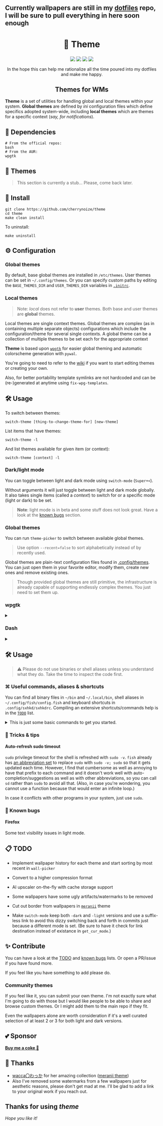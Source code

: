 ## Currently wallpapers are still in my [dotfiles](https://github.com/cherrynoize/dotfiles) repo, I will be sure to pull everything in here soon enough

<div align="center">
    <h1>🌟 Theme</h1>
    <h3></h3>

![](https://img.shields.io/github/last-commit/cherrynoize/theme?logo=github&style=for-the-badge&color=FFB1C8&logoColor=D9E0EE&labelColor=292324)
![](https://img.shields.io/github/stars/cherrynoize/theme?style=for-the-badge&logo=andela&color=FFB686&logoColor=D9E0EE&labelColor=292324)
![](https://img.shields.io/github/repo-size/cherrynoize/theme?color=CAC992&label=SIZE&logo=googledrive&style=for-the-badge&logoColor=D9E0EE&labelColor=292324)
![](https://img.shields.io/badge/need-wpgtk-green?style=for-the-badge&color=CCE8E9&logoColor=D9E0EE&labelColor=292324)

In the hope this can help me rationalize all the time
poured into my dotfiles and make me happy.

## Themes for WMs

</div>

**Theme** is a set of utilities for handling global and local
themes within your system. **Global themes** are defined by *ini*
configuration files which define specifics adopted system-wide,
including **local themes** which are themes for a specific
context (*say, for notifications*).

## 🧱 Dependencies

```
# From the official repos:
bash
# From the AUR:
wpgtk
```

## 🎨 Themes

> This section is currently a stub... Please, come back later.

## 🔧 Install

```
git clone https://github.com/cherrynoize/theme
cd theme
make clean install
```

To uninstall:

```
make uninstall
```

## ⚙ Configuration

### Global themes

By default, base global themes are installed in `/etc/themes`.
User themes can be set in `~/.config/themes`. Or you can
specify custom paths by editing the `BASE_THEMES_DIR` and
`USER_THEMES_DIR` variables in [`.initrc`](.initrc).

### Local themes

> Note: *local* does not refer to **user** themes. Both base
> and user themes are **global** themes.

Local themes are single context themes. Global themes are
complex (as in containing multiple separate objects)
configurations which include the configuration/theme for
several single contexts. A global theme can be a collection of
multiple themes to be set each for the appropriate context

**Theme** is based upon
[`wpgtk`](https://github.com/deviantfero/wpgtk)
for easier global theming and automatic colorscheme generation
with `pywal`.

You're going to need to refer to the
[wiki](https://github.com/deviantfero/wpgtk/wiki)
if you want to start editing themes or creating your own.

Also, for better portability template symlinks are not hardcoded
and can be (re-)generated at anytime using `fix-wpg-templates`.

## 🛠 Usage

To switch between themes:

```
switch-theme [thing-to-change-theme-for] [new-theme]
```

List items that have themes:

```
switch-theme -l
```

And list themes available for given item (or context):

```
switch-theme [context] -l
```

### Dark/light mode

You can toggle between light and dark mode using `switch-mode`
(`Super+<`).

Without arguments it will just toggle between light and dark
mode globally. It also takes single items (called a *context*)
to switch for or a specific mode (light or dark) to be set.

> **Note**: light mode is in beta and some stuff does not look
great. Have a look at the [known bugs](#-known-bugs) section.

### Global themes

You can run `theme-picker` to switch between available global
themes.

> Use option `--recent=false` to sort alphabetically instead of
> by recently used.

Global themes are plain-text configuration files found in
[.config/themes](../.config/themes). You can just open them in
your favorite editor, modify them, create new ones and remove
existing ones.

> Though provided global themes are still primitive, the
> infrastructure is already capable of supporting endlessly
> complex themes. You just need to set them up.

### wpgtk

<details>
<summary></summary>

![preview](images/wpgtk_preview1.mp4)

![screenshot](images/wpgtk1.png)

</details>

### Dash

<details>
<summary></summary>

![preview](images/dash_ani1.gif)

![screenshot](images/dash1.png)

</details>

## 🛠 Usage

>⚠ Please do not use binaries or shell aliases unless you
>understand what they do. Take the time to inspect the code first.

### ⌘ Useful commands, aliases & shortcuts

You can find all binary files in `~/bin` and `~/.local/bin`,
shell aliases in `~/.config/fish/config.fish` and keyboard
shortcuts in `.config/sxhkd/sxhkdrc`. Compiling an extensive
shortcuts/commands help is in the [`TODO`](#-todo) list.

<details>
<summary>This is just some basic commands to get you
started.</summary>

#### Spawn a terminal window

    "$TERMINAL" # Super+shift

#### Application launcher

    rofi -show drun # Super+x

#### Run prompt

    rofi -show run # Super+r

#### Theme selector

    theme-picker # Super+space

#### Switch between selected theme's wallpapers

    wall-picker # Super+ctrl+space

#### Random wallpaper

    change-wallpaper # Super+Ctrl+w

#### Dark mode on/off

    switch-mode # Super+<

#### Toggle dock

    dock toggle # Super+z

#### Launch browser

    "$BROWSER" # Super+Alt+w

#### Text editor

    launch-nvim # use 'nvim' as an alias fish/bash

#### Fix common issues

    unfuck everything # Super+Shift+Esc

### ⌨ Keys

#### Neovim

    {Alt,Shift}+Tab            Move to next/previous tab
    Space;{Shift}+Tab          Move to next/previous buffer
    Alt+{h,j,k,l}              Move to adjacent window
    Ctrl+{h,j,k,l}             Move to adjacent window (wraparound)
    Ctrl+{Left,Up,Down,Right}  Resize window
    Space                      Help menu

#### Rofi

    {Tab,Shift}+Tab  Move to next/previous entry
    h,j,k,l          Vi-like keybindings for moving around
    Alt+{h,j,k,l}    Where there's also a searchbar

</details>

### 📔 Tricks & tips

#### Auto-refresh sudo timeout

`sudo` privilege timeout for the shell is refreshed with `sudo
-v`. `fish` already has [an abbreviation set](../.config/fish/fishrc)
to replace `sudo` with `sudo -v; sudo` so that it gets updated
each time. However, I find that cumbersome as well as annoying
to have that prefix to each command and it doesn't work well
with auto-completion/suggestions as well as with other
abbreviations, so you can call `sd` rather than `sudo`
to avoid all that. (Also, in case you're wondering, you cannot
use a function because that would enter an infinite loop.)

In case it conflicts with other programs in your system, just use
`sudo`.

### 🐛 Known bugs

#### Firefox

Some text visibility issues in light mode.

## 📋 TODO

- Implement wallpaper history for each theme and start sorting
by most recent in `wall-picker`
- Convert to a higher compression format
- AI upscaler on-the-fly with cache storage support
- Some wallpapers have some ugly artifacts/watermarks to be
removed
- Cut out border from wallpapers in
[`meranii`](../.wallpaper-themes/meranii) theme

- Make `switch-mode` keep both `-dark` and `-light` versions
and use a suffix-less link to avoid this dizzy switching back
and forth in commits just because a different mode is set.
(Be sure to have it check for link destination instead of
existance in `get_cur_mode`.)

## ✨ Contribute

You can have a look at the [TODO](#-todo) and
[known bugs](#-known-bugs) lists. Or open a PR/issue if you have
found more.

If you feel like you have something to add please do.

### Community themes

If you feel like it, you can submit your own theme. I'm not
exactly sure what I'm going to do with those but I would like
people to be able to share and browse custom themes.
Or I might add them to the main repo if they fit.

Even the wallpapers alone are worth consideration if it's a well
curated selection of at least 2 or 3 for both light and
dark versions.

## 💕 Sponsor

[**Buy me a coke 💙**](https://cherrynoize.github.io/#/contribute)

## 🙏 Thanks

- [wacca〇わっか](https://www.pixiv.net/en/users/46612726) for
her amazing collection
([meranii theme](../.wallpaper-themes/meranii))
- Also I've removed some watermarks from a few wallpapers just
for aesthetic reasons, please don't get mad at me. I'll be glad
to add a link to your original work if you reach out.

## Thanks for using *theme*

*Hope you like it!*
